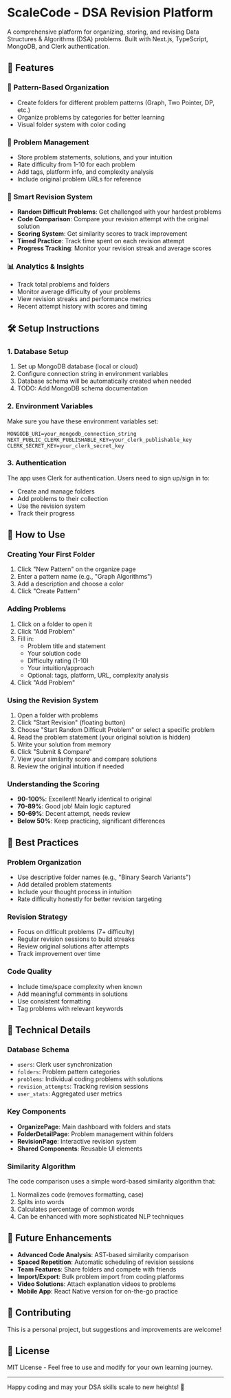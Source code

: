 # ScaleCode - DSA Revision Platform

A comprehensive platform for organizing, storing, and revising Data Structures & Algorithms (DSA) problems. Built with Next.js, TypeScript, MongoDB, and Clerk authentication.

## 🚀 Features

### 📁 Pattern-Based Organization
- Create folders for different problem patterns (Graph, Two Pointer, DP, etc.)
- Organize problems by categories for better learning
- Visual folder system with color coding

### 📝 Problem Management
- Store problem statements, solutions, and your intuition
- Rate difficulty from 1-10 for each problem
- Add tags, platform info, and complexity analysis
- Include original problem URLs for reference

### 🧠 Smart Revision System
- **Random Difficult Problems**: Get challenged with your hardest problems
- **Code Comparison**: Compare your revision attempt with the original solution
- **Scoring System**: Get similarity scores to track improvement
- **Timed Practice**: Track time spent on each revision attempt
- **Progress Tracking**: Monitor your revision streak and average scores

### 📊 Analytics & Insights
- Track total problems and folders
- Monitor average difficulty of your problems
- View revision streaks and performance metrics
- Recent attempt history with scores and timing

## 🛠️ Setup Instructions

### 1. Database Setup
1. Set up MongoDB database (local or cloud)
2. Configure connection string in environment variables
3. Database schema will be automatically created when needed
4. TODO: Add MongoDB schema documentation

### 2. Environment Variables
Make sure you have these environment variables set:
```env
MONGODB_URI=your_mongodb_connection_string
NEXT_PUBLIC_CLERK_PUBLISHABLE_KEY=your_clerk_publishable_key
CLERK_SECRET_KEY=your_clerk_secret_key
```

### 3. Authentication
The app uses Clerk for authentication. Users need to sign up/sign in to:
- Create and manage folders
- Add problems to their collection
- Use the revision system
- Track their progress

## 📖 How to Use

### Creating Your First Folder
1. Click "New Pattern" on the organize page
2. Enter a pattern name (e.g., "Graph Algorithms")
3. Add a description and choose a color
4. Click "Create Pattern"

### Adding Problems
1. Click on a folder to open it
2. Click "Add Problem" 
3. Fill in:
   - Problem title and statement
   - Your solution code
   - Difficulty rating (1-10)
   - Your intuition/approach
   - Optional: tags, platform, URL, complexity analysis
4. Click "Add Problem"

### Using the Revision System
1. Open a folder with problems
2. Click "Start Revision" (floating button)
3. Choose "Start Random Difficult Problem" or select a specific problem
4. Read the problem statement (your original solution is hidden)
5. Write your solution from memory
6. Click "Submit & Compare"
7. View your similarity score and compare solutions
8. Review the original intuition if needed

### Understanding the Scoring
- **90-100%**: Excellent! Nearly identical to original
- **70-89%**: Good job! Main logic captured
- **50-69%**: Decent attempt, needs review
- **Below 50%**: Keep practicing, significant differences

## 🎯 Best Practices

### Problem Organization
- Use descriptive folder names (e.g., "Binary Search Variants")
- Add detailed problem statements
- Include your thought process in intuition
- Rate difficulty honestly for better revision targeting

### Revision Strategy
- Focus on difficult problems (7+ difficulty)
- Regular revision sessions to build streaks
- Review original solutions after attempts
- Track improvement over time

### Code Quality
- Include time/space complexity when known
- Add meaningful comments in solutions
- Use consistent formatting
- Tag problems with relevant keywords

## 🔧 Technical Details

### Database Schema
- `users`: Clerk user synchronization
- `folders`: Problem pattern categories
- `problems`: Individual coding problems with solutions
- `revision_attempts`: Tracking revision sessions
- `user_stats`: Aggregated user metrics

### Key Components
- **OrganizePage**: Main dashboard with folders and stats
- **FolderDetailPage**: Problem management within folders
- **RevisionPage**: Interactive revision system
- **Shared Components**: Reusable UI elements

### Similarity Algorithm
The code comparison uses a simple word-based similarity algorithm that:
1. Normalizes code (removes formatting, case)
2. Splits into words
3. Calculates percentage of common words
4. Can be enhanced with more sophisticated NLP techniques

## 🚀 Future Enhancements

- **Advanced Code Analysis**: AST-based similarity comparison
- **Spaced Repetition**: Automatic scheduling of revision sessions
- **Team Features**: Share folders and compete with friends
- **Import/Export**: Bulk problem import from coding platforms
- **Video Solutions**: Attach explanation videos to problems
- **Mobile App**: React Native version for on-the-go practice

## 🤝 Contributing

This is a personal project, but suggestions and improvements are welcome!

## 📄 License

MIT License - Feel free to use and modify for your own learning journey.

---

Happy coding and may your DSA skills scale to new heights! 🚀